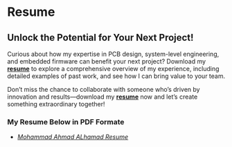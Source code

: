 # Resume

## Unlock the Potential for Your Next Project!

Curious about how my expertise in PCB design, system-level engineering, and embedded firmware can benefit your next project? Download my **[resume](./assets/Mohammad%20Ahmad%20ALhamad%20Resume.pdf)** to explore a comprehensive overview of my experience, including detailed examples of past work, and see how I can bring value to your team.

Don’t miss the chance to collaborate with someone who’s driven by innovation and results—download my **[resume](./assets/Mohammad%20Ahmad%20ALhamad%20Resume.pdf)** now and let’s create something extraordinary together!

### My Resume Below in PDF Formate
- *[Mohammad Ahmad ALhamad Resume](./assets/Mohammad%20Ahmad%20ALhamad%20Resume.pdf)*